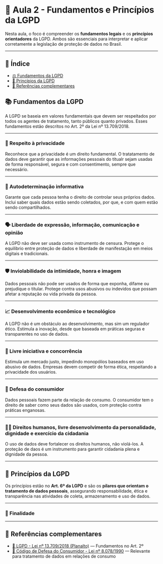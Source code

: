 # 📘 Aula 2 - Fundamentos e Princípios da LGPD

Nesta aula, o foco é compreender os **fundamentos legais** e os **princípios orientadores** da LGPD. Ambos são essenciais para interpretar e aplicar corretamente a legislação de proteção de dados no Brasil.

---

## 📌 Índice

- [⚖️ Fundamentos da LGPD](##fundamentos-da-lgpd)
- [🧱 Princípios da LGPD](##princípios-da-lgpd)
- [📎 Referências complementares](##referências-complementares)

## 📚 Fundamentos da LGPD

A LGPD se baseia em valores fundamentais que devem ser respeitados por todos os agentes de tratamento, tanto públicos quanto privados. Esses fundamentos estão descritos no Art. 2º da Lei nº 13.709/2018.

---

### 🔐 Respeito à privacidade
Reconhece que a privacidade é um direito fundamental.
O tratatamento de dados deve garantir que as informações pessoais do titualr sejam usadas de forma responsável, segura e com consentimento, sempre que necessário.

---

### 👤 Autodeterminação informativa
Garante que cada pessoa tenha o direito de controlar seus próprios dados. 
Inclui saber quais dados estão sendo coletados, por que, e com quem estão sendo compartilhados.

---

### 🗣️ Liberdade de expressão, informação, comunicação e opinião
A LGPD não deve ser usada como instrumento de censura. 
Protege o equilibrio entre proteção de dados e liberdade de manifestação em meios digitais e tradicionais.

---

### 🛡️ Inviolabilidade da intimidade, honra e imagem
Dados pessoais não pode ser usados de forma que exponha, difame ou prejudique o titular. 
Protege contra usos abusivos ou indevidos que possam afetar a reputação ou vida privada da pessoa. 

---

### 📈 Desenvolvimento econômico e tecnológico
A LGPD não é um obstáculo ao desenvolvimento, mas sim um regulador ético.
Estimula a inovação, desde que baseada em práticas seguras e transparentes no uso de dados. 

---

### 🏢 Livre iniciativa e concorrência
Estimula um mercado justo, impedindo monopólios baseados em uso abusivo de dados. 
Empresas devem competir de forma ética, respeitando a privacidade dos usuários.

---

### 🛒 Defesa do consumidor
Dados pessoais fazem parte da relação de consumo.
O consumidor tem o direito de saber como seus dados são usados, com proteção contra práticas enganosas. 

---

### 🧑‍⚖️ Direitos humanos, livre desenvolvimento da personalidade, dignidade e exercício da cidadania
O uso de dados deve fortalecer os direitos humanos, não violá-los. 
A proteção de daos é um instrumento para garantir cidadania plena e dignidade da pessoa. 

---

## 🧱 Princípios da LGPD

Os princípios estão no **Art. 6º da LGPD** e são os **pilares que orientam o tratamento de dados pessoais**, assegurando responsabilidade, ética e transparência nas atividades de coleta, armazenamento e uso de dados.

---

### 🎯 Finalidade  

---

## 📎 Referências complementares

- [📄 LGPD - Lei nº 13.709/2018 (Planalto)](https://www.planalto.gov.br/ccivil_03/_ato2015-2018/2018/lei/l13709.htm) — Fundamentos no Art. 2º  
- [📘 Código de Defesa do Consumidor - Lei nº 8.078/1990](https://www.planalto.gov.br/ccivil_03/leis/l8078.htm) — Relevante para tratamento de dados em relações de consumo



